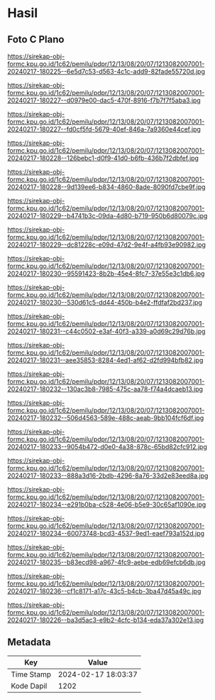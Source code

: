 # Hasil

## Foto C Plano

https://sirekap-obj-formc.kpu.go.id/1c62/pemilu/pdpr/12/13/08/20/07/1213082007001-20240217-180225--6e5d7c53-d563-4c1c-add9-82fade55720d.jpg

https://sirekap-obj-formc.kpu.go.id/1c62/pemilu/pdpr/12/13/08/20/07/1213082007001-20240217-180227--d0979e00-dac5-470f-8916-f7b7f7f5aba3.jpg

https://sirekap-obj-formc.kpu.go.id/1c62/pemilu/pdpr/12/13/08/20/07/1213082007001-20240217-180227--fd0cf5fd-5679-40ef-846a-7a9360e44cef.jpg

https://sirekap-obj-formc.kpu.go.id/1c62/pemilu/pdpr/12/13/08/20/07/1213082007001-20240217-180228--126bebc1-d0f9-41d0-b6fb-436b7f2dbfef.jpg

https://sirekap-obj-formc.kpu.go.id/1c62/pemilu/pdpr/12/13/08/20/07/1213082007001-20240217-180228--9d139ee6-b834-4860-8ade-8090fd7cbe9f.jpg

https://sirekap-obj-formc.kpu.go.id/1c62/pemilu/pdpr/12/13/08/20/07/1213082007001-20240217-180229--b4741b3c-09da-4d80-b719-950b6d80079c.jpg

https://sirekap-obj-formc.kpu.go.id/1c62/pemilu/pdpr/12/13/08/20/07/1213082007001-20240217-180229--dc81228c-e09d-47d2-9e4f-a4fb93e90982.jpg

https://sirekap-obj-formc.kpu.go.id/1c62/pemilu/pdpr/12/13/08/20/07/1213082007001-20240217-180230--95591423-8b2b-45e4-8fc7-37e55e3c1db6.jpg

https://sirekap-obj-formc.kpu.go.id/1c62/pemilu/pdpr/12/13/08/20/07/1213082007001-20240217-180230--530d61c5-dd44-450b-b4e2-ffdfaf2bd237.jpg

https://sirekap-obj-formc.kpu.go.id/1c62/pemilu/pdpr/12/13/08/20/07/1213082007001-20240217-180231--c44c0502-e3af-40f3-a339-a0d69c29d76b.jpg

https://sirekap-obj-formc.kpu.go.id/1c62/pemilu/pdpr/12/13/08/20/07/1213082007001-20240217-180231--aee35853-8284-4ed1-af62-d2fd994bfb82.jpg

https://sirekap-obj-formc.kpu.go.id/1c62/pemilu/pdpr/12/13/08/20/07/1213082007001-20240217-180232--130ac3b8-7985-475c-aa78-f74a4dcaeb13.jpg

https://sirekap-obj-formc.kpu.go.id/1c62/pemilu/pdpr/12/13/08/20/07/1213082007001-20240217-180232--506d4563-589e-488c-aeab-9bb104fcf6df.jpg

https://sirekap-obj-formc.kpu.go.id/1c62/pemilu/pdpr/12/13/08/20/07/1213082007001-20240217-180233--9054b472-d0e0-4a38-878c-65bd82cfc912.jpg

https://sirekap-obj-formc.kpu.go.id/1c62/pemilu/pdpr/12/13/08/20/07/1213082007001-20240217-180233--888a3d16-2bdb-4296-8a76-33d2e83eed8a.jpg

https://sirekap-obj-formc.kpu.go.id/1c62/pemilu/pdpr/12/13/08/20/07/1213082007001-20240217-180234--e291b0ba-c528-4e06-b5e9-30c65af1090e.jpg

https://sirekap-obj-formc.kpu.go.id/1c62/pemilu/pdpr/12/13/08/20/07/1213082007001-20240217-180234--60073748-bcd3-4537-9ed1-eaef793a152d.jpg

https://sirekap-obj-formc.kpu.go.id/1c62/pemilu/pdpr/12/13/08/20/07/1213082007001-20240217-180235--b83ecd98-a967-4fc9-aebe-edb69efcb6db.jpg

https://sirekap-obj-formc.kpu.go.id/1c62/pemilu/pdpr/12/13/08/20/07/1213082007001-20240217-180236--cf1c8171-a17c-43c5-b4cb-3ba47d45a49c.jpg

https://sirekap-obj-formc.kpu.go.id/1c62/pemilu/pdpr/12/13/08/20/07/1213082007001-20240217-180226--ba3d5ac3-e9b2-4cfc-b134-eda37a302e13.jpg


## Metadata

| Key        | Value               |
| ---------- | ------------------- |
| Time Stamp | 2024-02-17 18:03:37 |
| Kode Dapil | 1202                |



